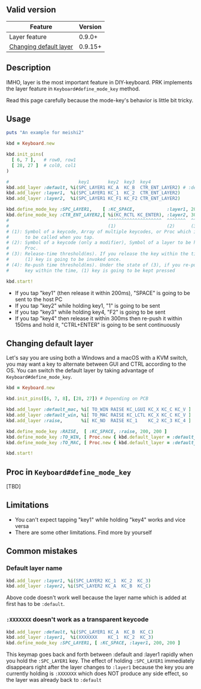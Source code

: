 ## Valid version

|Feature|Version|
|----|----|
|Layer feature|0.9.0+|
|[Changing default layer](#changing-default-layer)|0.9.15+|

## Description

IMHO, layer is the most important feature in DIY-keyboard.
PRK implements the layer feature in `Keyboard#define_mode_key` method.

Read this page carefully because the mode-key's behavior is little bit tricky.

## Usage

```ruby
puts "An example for meishi2"

kbd = Keyboard.new

kbd.init_pins(
  [ 6, 7 ],   # row0, row1
  [ 28, 27 ]  # col0, col1
)

#                          key1       key2  key3  key4
kbd.add_layer :default, %i(SPC_LAYER1 KC_A  KC_B  CTR_ENT_LAYER2) # :default layer should be added at first
kbd.add_layer :layer1,  %i(SPC_LAYER1 KC_1  KC_2  CTR_ENT_LAYER2)
kbd.add_layer :layer2,  %i(SPC_LAYER1 KC_F1 KC_F2 CTR_ENT_LAYER2)

kbd.define_mode_key :SPC_LAYER1,    [ :KC_SPACE,            :layer1, 200, 200 ]
kbd.define_mode_key :CTR_ENT_LAYER2,[ %i(KC_RCTL KC_ENTER), :layer2, 300, 150 ]
#                                     ^^^^^^^^^^^^^^^^^^^^  ^^^^^^^  ^^^  ^^^
#                                     (1)                   (2)      (3)  (4)
# (1): Symbol of a keycode, Array of multiple keycodes, or Proc which is going
#      to be called when you tap.
# (2): Symbol of a keycode (only a modifier), Symbol of a layer to be held, or
#      Proc.
# (3): Release-time threshold(ms). If you release the key within the time,
#      (1) key is going to be invoked once.
# (4): Re-push time threshold(ms). Under the state of (3), if you re-push the
#      key within the time, (1) key is going to be kept pressed

kbd.start!
```

- If you tap "key1" (then release it within 200ms), "SPACE" is going to be sent to the host PC
- If you tap "key2" while holding key1, "1" is going to be sent
- If you tap "key3" while holding key4, "F2" is going to be sent
- If you tap "key4" then release it within 300ms then re-push it within 150ms and hold it, "CTRL+ENTER" is going to be sent continuously

## Changing default layer

Let's say you are using both a Windows and a macOS with a KVM switch, you may want a key to alternate between GUI and CTRL according to the OS.
You can switch the default layer by taking advantage of `Keyboard#define_mode_key`.

```ruby
kbd = Keyboard.new

kbd.init_pins([6, 7, 8], [28, 27]) # Depending on PCB

kbd.add_layer :default_mac, %i[ TO_WIN RAISE KC_LGUI KC_X KC_C KC_V ]
kbd.add_layer :default_win, %i[ TO_MAC RAISE KC_LCTL KC_X KC_C KC_V ]
kbd.add_layer :raise,       %i[ KC_NO  RAISE KC_1    KC_2 KC_3 KC_4 ]

kbd.define_mode_key :RAISE,  [ :KC_SPACE, :raise, 200, 200 ]
kbd.define_mode_key :TO_WIN, [ Proc.new { kbd.default_layer = :default_win }, nil, 200, nil]
kbd.define_mode_key :TO_MAC, [ Proc.new { kbd.default_layer = :default_mac }, nil, 200, nil]

kbd.start!
```

## Proc in `Keyboard#define_mode_key`

[TBD]

## Limitations

- You can't expect tapping "key1" while holding "key4" works and vice versa
- There are some other limitations. Find more by yourself

## Common mistakes

### Default layer name

```ruby
kbd.add_layer :layer1, %i(SPC_LAYER2 KC_1  KC_2  KC_3)
kbd.add_layer :layer2, %i(SPC_LAYER2 KC_A  KC_B  KC_C)
```

Above code doesn't work well because the layer name which is added at first has to be `:default`.

### `:XXXXXXX` doesn't work as a transparent keycode

```ruby
kbd.add_layer :default, %i(SPC_LAYER1 KC_A  KC_B  KC_C)
kbd.add_layer :layer1,  %i(XXXXXXX    KC_1  KC_2  KC_3)
kbd.define_mode_key :SPC_LAYER1, [ :KC_SPACE, :layer1, 200, 200 ]
```

This keymap goes back and forth between :default and :layer1 rapidly when you hold the `:SPC_LAYER1` key.
The effect of holding `:SPC_LAYER1` immediately disappears right after the layer changes to `:layer1` because the key you are currently holding is `:XXXXXXX` which does NOT produce any side effect, so the layer was already back to `:default`

